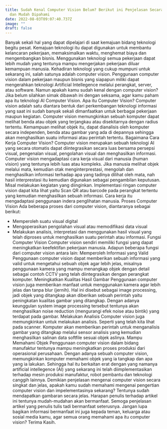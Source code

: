 ```yaml
---
title: Sudah Kenal Computer Vision Belum? Berikut ini Penjelasan Secara Singkat
  dan Mudah Dipahami
date: 2022-08-03T09:07:40.737Z
image: ""
draft: false
---
```

Banyak sekali hal yang dapat dipelajari di saat kemajuan bidang teknologi begitu pesat. Kemajuan teknologi itu dapat digunakan untuk membantu kelancaran pekerjaan, memaksimalkan waktu, menghemat biaya dan mengembangkan bisnis. Menggunakan teknologi semua pekerjaan dapat lebih mudah yang tentunya mampu mengerjakan pekerjaan diluar kemampuan manusia. Kehadiran teknologi yang cukup mumpuni untuk sekarang ini, salah satunya adalah computer vision. Penggunaan computer vision dalam pekerjaan maupun bisnis yang siapapun miliki dapat mengerahkan teknologi Artificial Intellegence melalui perangkat, server, atau software. Namun apakah kamu sudah kenal dengan computer vision? Jika belum silahkan simak dibawah ini dengan seksama, agar kamu paham apa itu teknologi AI Computer Vision. Apa itu Computer Vision? Computer vision adalah satu diantara bentuk dari perkembangan teknologi informasi yang saat ini sudah banyak sekali dimanfaatkan untuk berbagai pekerjaan maupun kegiatan. Computer vision memungkinkan sebuah komputer dapat melihat benda atau objek yang terjangkau atau disekitarnya dengan radius tertentu. Kemampuan melihat objek itu, dapat dianalisis oleh komputer secara independen, benda atau gambar yang ada di depannya sehingga akan menghasilkan suatu informasi atau perintah tertentu. Bagaimana Cara Kerja Computer Vision? Computer vision merupakan sebuah teknologi AI yang secara otomatis dapat diintegrasikan secara luas bersama persepsi visual, pengenalan visual, pengolahan visual dan menghasilkan informasi. Computer vision mengadaptasi cara kerja visual dari manusia (human vision) yang tentunya lebih luas atau kompleks. Jika manusia melihat objek melalui mata, kemudian otak menginterprestasi, mengolah dan menghasilkan informasi terhadap apa yang tadinya dilihat oleh mata, nah hasil interprestasi itu kemudian digunakan sebagai pengambilan keputusan. Misal melakukan kegiatan yang diinginkan. Implementasi ringan computer vision dapat kita lihat yaitu Scan QR atau barcode pada perangkat tertentu yang kemudian menghasilkan sebuah informasi. Cara kerja itu mengadaptasi penggunaan indera penglihatan manusia. Proses Computer Vision Ada beberapa proses dari computer vision, diantaranya sebagai berikut:

* Memperoleh suatu visual digital
* Mengoperasikan pengolahan visual atau memodifikasi data visual
* Melakukan analisis, interpretasi dan menggunakan hasil visual yang telah diproses untuk menghasilkan suatu perintah atau informasi. Fungsi Computer Vision Computer vision sendiri memiliki fungsi yang dapat meningkatkan keefektifan pekerjaan manusia. Adapun beberapa fungsi dari computer vision antara lain: Memperoleh Informasi yang Valid Penggunaan computer vision dapat memberikan sebuah informasi yang valid untuk mengetahui sebuah objek agar lebih jelas, misalnya penggunaan kamera yang mampu menangkap objek dengan detail sebagai contoh CCTV yang telah diintegrasikan dengan perangkat komputer. Meningkatkan Kualitas Hasil Gambar Penggunaan computer vision juga memberikan manfaat untuk menggunakan kamera agar lebih jelas dan tanpa blur (jernih). Hal ini disebut sebagai image processing, jadi objek yang ditangkap akan diberikan sebuah perintah yaitu peningkatan kualitas gambar yang ditangkap. Dengan adanya keunggulan system image processing tersebut tentunya akan menghasilkan noise reduction (mengurangi efek noise atau bintik) yang terdapat pada gambar. Melakukan Analisis Computer vision juga memungkinkan untuk melakukan analisis. Seperti yang telah kita lihat pada scanner. Komputer akan memberikan perintah untuk menganalisis gambar yang ditangkap melalui sensor analisis yang kemudian menghasilkan salinan data softfile sesuai objek aslinya. Mampu Memahami Objek Penggunaan computer vision dalam bidang manufaktur tentunya mampu meningkatkan proses produksi dari operasional perusahaan. Dengan adanya sebuah computer vision, memungkinkan komputer memahami objek yang ia tangkap dan apa yang ia lakukan. Sehingga hal itu berkaitan erat dengan yang namanya artificial intellegence (AI) yang sekarang ini telah diimplementasikan terhadap mesin produksi manufaktur, robot pembantu dan teknologi canggih lainnya. Demikian penjelasan mengenai computer vision secara singkat dan jelas, apakah kamu sudah memahami mengenai pengertian computer vision dan impelementasinya sekarang? Tentunya sudah mendapatkan gambaran secara jelas. Harapan penulis terhadap artikel ini tentunya mudah-mudahan akan bermanfaat. Semoga penjelasan artikel yang penulis tulis tadi bermanfaat seterusnya. Jangan lupa bagikan informasi bermanfaat ini juga kepada teman, keluarga atau sosial media kamu, agar semua orang memahami apa itu computer vision? Terima Kasih.
